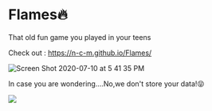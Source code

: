 # Flames🔥
That old fun game you played in your teens

Check out : https://n-c-m.github.io/Flames/

![Screen Shot 2020-07-10 at 5 41 35 PM](https://user-images.githubusercontent.com/45137335/87253893-767bf980-c49c-11ea-86b1-8cf20d6bae0a.png)


In case you are wondering....No,we don't store your data!😝

![](https://media.giphy.com/media/d95sQmhjga3hJPAzZ4/giphy.gif)
